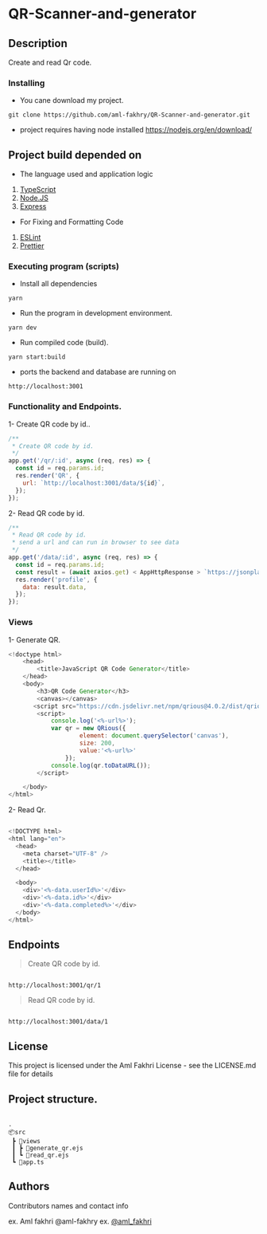 # QR-Scanner-and-generator

## Description

Create and read Qr code.

### Installing

- You cane download my project.

```
git clone https://github.com/aml-fakhry/QR-Scanner-and-generator.git
```

- project requires having node installed https://nodejs.org/en/download/

## Project build depended on

- The language used and application logic

1. [TypeScript](https://www.typescriptlang.org/docs/)
2. [Node.JS](https://nodejs.org/dist/latest-v16.x/docs/api/)
3. [Express](https://expressjs.com/)

- For Fixing and Formatting Code

1. [ESLint](https://eslint.org/docs/user-guide/getting-started)
2. [Prettier](https://prettier.io/docs/en/index.html)

### Executing program (scripts)

- Install all dependencies

```
yarn
```

- Run the program in development environment.

```
yarn dev
```

- Run compiled code (build).

```
yarn start:build
```

- ports the backend and database are running on

```
http://localhost:3001
```

### Functionality and Endpoints.

1- Create QR code by id..

```javascript
/**
 * Create QR code by id.
 */
app.get('/qr/:id', async (req, res) => {
  const id = req.params.id;
  res.render('QR', {
    url: `http://localhost:3001/data/${id}`,
  });
});
```

2- Read QR code by id.

```javascript
/**
 * Read QR code by id.
 * send a url and can run in browser to see data
 */
app.get('/data/:id', async (req, res) => {
  const id = req.params.id;
  const result = (await axios.get) < AppHttpResponse > `https://jsonplaceholder.typicode.com/todos/${id}`;
  res.render('profile', {
    data: result.data,
  });
});
```

### Views

1- Generate QR.

```javascript
<!doctype html>
	<head>
		<title>JavaScript QR Code Generator</title>
	</head>
	<body>
		<h3>QR Code Generator</h3>
        <canvas></canvas>
       <script src="https://cdn.jsdelivr.net/npm/qrious@4.0.2/dist/qrious.min.js"></script>
		<script>
			console.log('<%-url%>');
			var qr = new QRious({
                    element: document.querySelector('canvas'),
                    size: 200,
                    value:'<%-url%>'
                });
			console.log(qr.toDataURL());
		</script>

	</body>
</html>

```

2- Read Qr.

```javascript

<!DOCTYPE html>
<html lang="en">
  <head>
    <meta charset="UTF-8" />
    <title></title>
  </head>

  <body>
    <div>'<%-data.userId%>'</div>
    <div>'<%-data.id%>'</div>
    <div>'<%-data.completed%>'</div>
  </body>
</html>

```

## Endpoints

> Create QR code by id.

```

http://localhost:3001/qr/1

```

> Read QR code by id.

```

http://localhost:3001/data/1

```

## License

This project is licensed under the Aml Fakhri License - see the LICENSE.md file for details

## Project structure.

```

.
📦src
 ┣ 📂views
 ┃ ┣ 📜generate_qr.ejs
 ┃ ┗ 📜read_qr.ejs
 ┗ 📜app.ts
```

## Authors

Contributors names and contact info

ex. Aml fakhri @aml-fakhry
ex. [@aml_fakhri](amlfakhry13@gmail.com)

```

```
